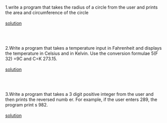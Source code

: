 1.write a program that takes the radius of a circle from the user
and prints the area and circumference of the circle
</br></br>
[solution]()

 </br></br>

 2.Write a program that takes a temperature input in Fahrenheit
and displays the temperature in Celsius and in Kelvin. Use the
conversion formulae 5(F 32) =9C and C=K 273.15.
</br></br>
[solution]()

</br></br>

3.Write a program that takes a 3
digit positive integer from
the user and then prints the reversed numb er. For example, if
the user enters 289, the program print s 982.
</br></br>
[solution]()